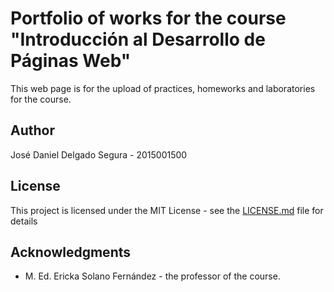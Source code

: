 # Portfolio of works for the course "Introducción al Desarrollo de Páginas Web"

This web page is for the upload of practices, homeworks and laboratories for the course.

## Author

José Daniel Delgado Segura - 2015001500

## License

This project is licensed under the MIT License - see the [LICENSE.md](LICENSE) file for details

## Acknowledgments

* M. Ed. Ericka Solano Fernández - the professor of the course.